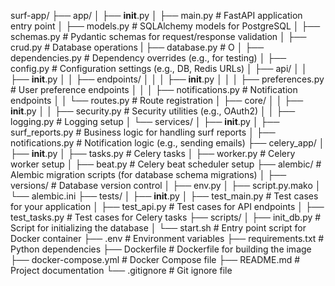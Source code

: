 surf-app/
├── app/
│   ├── __init__.py
│   ├── main.py        # FastAPI application entry point
│   ├── models.py      # SQLAlchemy models for PostgreSQL
│   ├── schemas.py     # Pydantic schemas for request/response validation
│   ├── crud.py        # Database operations
|   ├── database.py    # O
│   ├── dependencies.py # Dependency overrides (e.g., for testing)
│   ├── config.py      # Configuration settings (e.g., DB, Redis URLs)
│   ├── api/
│   │   ├── __init__.py
│   │   ├── endpoints/
│   │   │   ├── __init__.py
│   │   │   ├── preferences.py  # User preference endpoints
│   │   │   ├── notifications.py  # Notification endpoints
│   │   └── routes.py  # Route registration
│   ├── core/
│   │   ├── __init__.py
│   │   ├── security.py  # Security utilities (e.g., OAuth2)
│   │   ├── logging.py   # Logging setup
│   └── services/
│       ├── __init__.py
│       ├── surf_reports.py  # Business logic for handling surf reports
│       ├── notifications.py  # Notification logic (e.g., sending emails)
├── celery_app/
│   ├── __init__.py
│   ├── tasks.py    # Celery tasks
│   ├── worker.py   # Celery worker setup
│   ├── beat.py     # Celery beat scheduler setup
├── alembic/        # Alembic migration scripts (for database schema migrations)
│   ├── versions/   # Database version control
│   ├── env.py
│   ├── script.py.mako
│   └── alembic.ini
├── tests/
│   ├── __init__.py
│   ├── test_main.py  # Test cases for your application
│   ├── test_api.py   # Test cases for API endpoints
│   ├── test_tasks.py # Test cases for Celery tasks
├── scripts/
│   ├── init_db.py   # Script for initializing the database
│   └── start.sh     # Entry point script for Docker container
├── .env             # Environment variables
├── requirements.txt # Python dependencies
├── Dockerfile       # Dockerfile for building the image
├── docker-compose.yml # Docker Compose file
├── README.md        # Project documentation
└── .gitignore       # Git ignore file


